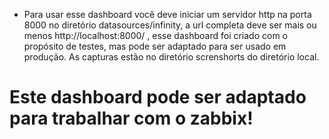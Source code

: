 - Para usar esse dashboard você deve iniciar um servidor http na porta 8000 no diretório datasources/infinity, a url completa deve ser mais ou menos http://localhost:8000/ , esse dashboard foi criado com o propósito de testes, mas pode ser adaptado para ser usado em produção. As capturas estão no diretório screnshorts do diretório local.

# Este dashboard pode ser adaptado para trabalhar com o zabbix!
